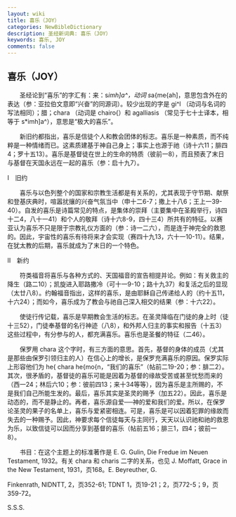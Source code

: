 ```yaml
---
layout: wiki
title: 喜乐（JOY）
categories: NewBibleDictionary
description: 圣经新词典: 喜乐（JOY）
keywords: 喜乐, JOY
comments: false
---
```


## 喜乐（JOY）

　　圣经论到“喜乐”的字汇有：来：s*imh]a^，动词 s*a{me{ah]，意思包含外在的表达（参：亚拉伯文意即“兴奋”的同源词）。较少出现的字是 gi^l （动词与名词的写法相同）；腊；chara （动词是 chairo{）和 agalliasis （常见于七十士译本，相等于 s*imh]a^），意思是“极大的喜乐”。

　　新旧约都指出，喜乐是信徒个人和教会团体的标志。喜乐是一种素质，而不纯粹是一种情绪而已。这素质建基于神自己身上；事实上也源于祂（诗十六11；腓四4；罗十五13）。喜乐是基督徒在世上的生命的特质（彼前一8），而且预表了末日与基督在天国永远在一起的喜乐（参：启十九7）。

Ⅰ　旧约

　　喜乐与以色列整个的国家和宗教生活都是有关系的，尤其表现于守节期、献祭和登基庆典时，喧嚣扰攘的兴奋气氛当中（申十二6-7；撒上十八6；王上一39-40）。自发的喜乐是诗篇常见的特点，是集体的崇拜（主要集中在圣殿举行，诗四十二4，八十一41）和个人的敬拜（诗十六8-9，四十三4）所共有的特征。以赛亚认为喜乐不只是限于宗教礼仪方面的（参：诗一二六），而是连于神完全的救恩的。因此，宇宙性的喜乐有待将来才会实现（赛四十九13，六十一10-11）。结果，在犹太教的后期，喜乐就成为了末日的一个特色。

Ⅱ　新约

　　符类福音将喜乐与各种方式的、天国福音的宣告相提并论。例如：有关救主的降生（路二10）；凯旋进入耶路撒冷（可十一9-10；路十九37）和复活之后的显现（太廿八8）。约翰福音指出，这样的喜乐，是由耶稣自己传递给人的（约十五11，十六24）；而如今，喜乐成为了教会与祂自己深入相交的结果（参：十六22）。

　　使徒行传记载，喜乐是早期教会生活的标志。在圣灵降临在门徒的身上时（徒十三52），门徒奉基督的名行神迹（八8），和外邦人归主的事实和报告（十五3）这些过程中，有分参与的人，都充满喜乐。喜乐也是圣餐的特征（二46）。

　　保罗用 chara 这个字时，有三方面的意思。首先，基督的身体的成员（尤其是那些由保罗引领归主的人）在信心上的增长，是保罗充满喜乐的原因。保罗实际上形容他们为 he{ chara he{mo{n，“我们的喜乐”（帖前二19-20；参：腓二2）。其次，很矛盾的，基督徒的喜乐可能是因着为基督的缘故受苦或甚至忧愁而来的（西一24；林后六10；参：彼前四13；来十34等等），因为喜乐是主所赐的，不是我们自己所能生发的。最后，喜乐其实是圣灵的赐予（加五22）。因此，喜乐是动态的，而不是静止的。再者，喜乐源自爱──神的爱和我们的爱。所以，在保罗论圣灵的果子的名单上，喜乐与爱紧密相连。可是，喜乐是可以因着犯罪的缘故而失去的一种赐予。因此，神要求每个信徒每天与主同行，天天以认识祂和祂的救恩为乐，以致信徒可以因而分享到基督的喜乐（帖前五16；腓三1，四4；彼前一8）。

　　书目：在这个主题上的标准著作是 E. G. Gulin, Die Fredue im Neuen Testament, 1932。有关 chara 和 charis 二字的关系，也见 J. Moffatt, Grace in the New Testament, 1931，页168。E. Beyreuther, G.

Finkenrath, NIDNTT, 2，页352-61; TDNT 1，页19-21；2，页772-5；9，页359-72。

S.S.S.








